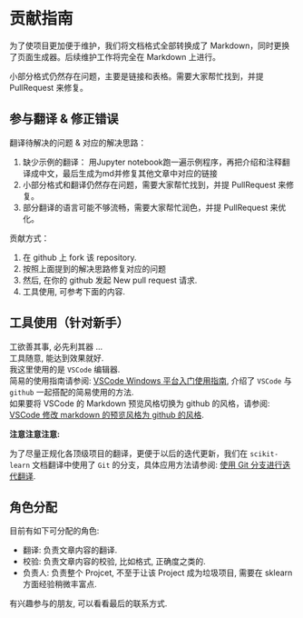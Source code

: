# 贡献指南

为了使项目更加便于维护，我们将文档格式全部转换成了 Markdown，同时更换了页面生成器。后续维护工作将完全在 Markdown 上进行。

小部分格式仍然存在问题，主要是链接和表格。需要大家帮忙找到，并提 PullRequest 来修复。

## 参与翻译 & 修正错误

翻译待解决的问题 & 对应的解决思路：
1. 缺少示例的翻译：  用Jupyter notebook跑一遍示例程序，再把介绍和注释翻译成中文，最后生成为md并修复其他文章中对应的链接
2. 小部分格式和翻译仍然存在问题，需要大家帮忙找到，并提 PullRequest 来修复。
3. 部分翻译的语言可能不够流畅，需要大家帮忙润色，并提 PullRequest 来优化。

贡献方式：
1. 在 github 上 fork 该 repository.
2. 按照上面提到的解决思路修复对应的问题
3. 然后, 在你的 github 发起 New pull request 请求.
4. 工具使用, 可参考下面的内容.

## 工具使用（针对新手）

工欲善其事, 必先利其器 ...  
工具随意, 能达到效果就好.  
我这里使用的是 `VSCode` 编辑器.  
简易的使用指南请参阅: [VSCode Windows 平台入门使用指南](help/vscode-windows-usage.md), 介绍了 `VSCode` 与 `github` 一起搭配的简易使用的方法.  
如果要将 VSCode 的 Markdown 预览风格切换为 github 的风格，请参阅: [VSCode 修改 markdown 的预览风格为 github 的风格](help/vscode-markdown-preview-github-style.md).

**注意注意注意:**  

为了尽量正规化各顶级项目的翻译，更便于以后的迭代更新，我们在 `scikit-learn` 文档翻译中使用了 `Git` 的分支，具体应用方法请参阅: [使用 Git 分支进行迭代翻译](help/git-branch-usage.md).

## 角色分配

目前有如下可分配的角色: 

* 翻译: 负责文章内容的翻译.
* 校验: 负责文章内容的校验, 比如格式, 正确度之类的.
* 负责人: 负责整个 Projcet, 不至于让该 Project 成为垃圾项目, 需要在 sklearn 方面经验稍微丰富点.

有兴趣参与的朋友, 可以看看最后的联系方式.
